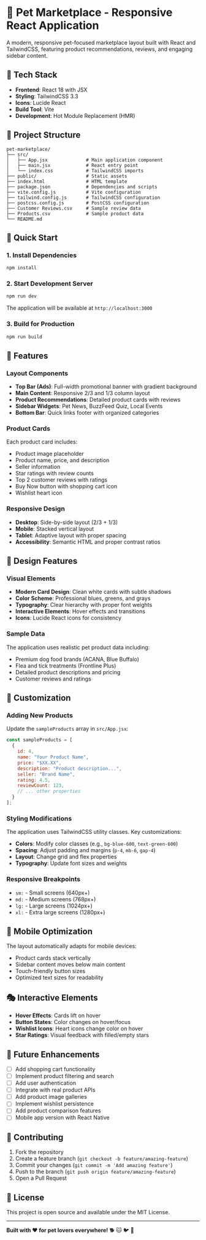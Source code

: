 # 🐾 Pet Marketplace - Responsive React Application

A modern, responsive pet-focused marketplace layout built with React and TailwindCSS, featuring product recommendations, reviews, and engaging sidebar content.

## 🧰 Tech Stack

- **Frontend**: React 18 with JSX
- **Styling**: TailwindCSS 3.3
- **Icons**: Lucide React
- **Build Tool**: Vite
- **Development**: Hot Module Replacement (HMR)

## 📁 Project Structure

```
pet-marketplace/
├── src/
│   ├── App.jsx              # Main application component
│   ├── main.jsx             # React entry point
│   └── index.css            # TailwindCSS imports
├── public/                  # Static assets
├── index.html               # HTML template
├── package.json             # Dependencies and scripts
├── vite.config.js           # Vite configuration
├── tailwind.config.js       # TailwindCSS configuration
├── postcss.config.js        # PostCSS configuration
├── Customer Reviews.csv     # Sample review data
├── Products.csv             # Sample product data
└── README.md
```

## 🚀 Quick Start

### 1. Install Dependencies

```bash
npm install
```

### 2. Start Development Server

```bash
npm run dev
```

The application will be available at `http://localhost:3000`

### 3. Build for Production

```bash
npm run build
```

## 🎯 Features

### Layout Components

- **Top Bar (Ads)**: Full-width promotional banner with gradient background
- **Main Content**: Responsive 2/3 and 1/3 column layout
- **Product Recommendations**: Detailed product cards with reviews
- **Sidebar Widgets**: Pet News, BuzzFeed Quiz, Local Events
- **Bottom Bar**: Quick links footer with organized categories

### Product Cards

Each product card includes:
- Product image placeholder
- Product name, price, and description
- Seller information
- Star ratings with review counts
- Top 2 customer reviews with ratings
- Buy Now button with shopping cart icon
- Wishlist heart icon

### Responsive Design

- **Desktop**: Side-by-side layout (2/3 + 1/3)
- **Mobile**: Stacked vertical layout
- **Tablet**: Adaptive layout with proper spacing
- **Accessibility**: Semantic HTML and proper contrast ratios

## 🎨 Design Features

### Visual Elements

- **Modern Card Design**: Clean white cards with subtle shadows
- **Color Scheme**: Professional blues, greens, and grays
- **Typography**: Clear hierarchy with proper font weights
- **Interactive Elements**: Hover effects and transitions
- **Icons**: Lucide React icons for consistency

### Sample Data

The application uses realistic pet product data including:
- Premium dog food brands (ACANA, Blue Buffalo)
- Flea and tick treatments (Frontline Plus)
- Detailed product descriptions and pricing
- Customer reviews and ratings

## 🔧 Customization

### Adding New Products

Update the `sampleProducts` array in `src/App.jsx`:

```javascript
const sampleProducts = [
  {
    id: 4,
    name: "Your Product Name",
    price: "$XX.XX",
    description: "Product description...",
    seller: "Brand Name",
    rating: 4.5,
    reviewCount: 123,
    // ... other properties
  }
];
```

### Styling Modifications

The application uses TailwindCSS utility classes. Key customizations:

- **Colors**: Modify color classes (e.g., `bg-blue-600`, `text-green-600`)
- **Spacing**: Adjust padding and margins (`p-4`, `mb-6`, `gap-4`)
- **Layout**: Change grid and flex properties
- **Typography**: Update font sizes and weights

### Responsive Breakpoints

- `sm:` - Small screens (640px+)
- `md:` - Medium screens (768px+)
- `lg:` - Large screens (1024px+)
- `xl:` - Extra large screens (1280px+)

## 📱 Mobile Optimization

The layout automatically adapts for mobile devices:

- Product cards stack vertically
- Sidebar content moves below main content
- Touch-friendly button sizes
- Optimized text sizes for readability

## 🎭 Interactive Elements

- **Hover Effects**: Cards lift on hover
- **Button States**: Color changes on hover/focus
- **Wishlist Icons**: Heart icons change color on hover
- **Star Ratings**: Visual feedback with filled/empty stars

## 🚧 Future Enhancements

- [ ] Add shopping cart functionality
- [ ] Implement product filtering and search
- [ ] Add user authentication
- [ ] Integrate with real product APIs
- [ ] Add product image galleries
- [ ] Implement wishlist persistence
- [ ] Add product comparison features
- [ ] Mobile app version with React Native

## 🤝 Contributing

1. Fork the repository
2. Create a feature branch (`git checkout -b feature/amazing-feature`)
3. Commit your changes (`git commit -m 'Add amazing feature'`)
4. Push to the branch (`git push origin feature/amazing-feature`)
5. Open a Pull Request

## 📄 License

This project is open source and available under the MIT License.

---

**Built with ❤️ for pet lovers everywhere!** 🐕 🐱 🐦 🐠 